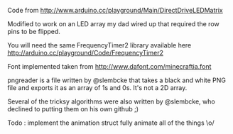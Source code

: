 Code from http://www.arduino.cc/playground/Main/DirectDriveLEDMatrix

Modified to work on an LED array my dad wired up that required the row pins to be flipped.

You will need the same FrequencyTimer2 library available here http://arduino.cc/playground/Code/FrequencyTimer2 

Font implemented taken from http://www.dafont.com/minecraftia.font

pngreader is a file written by @slembcke that takes a black and white PNG file and exports it as an array of 1s and 0s. It's not a 2D array.

Several of the tricksy algorithms were also written by @slembcke, who declined to putting them on his own github ;) 

Todo : 
implement the animation struct fully
animate all of the things \o/

